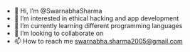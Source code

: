 - 👋 Hi, I’m @SwarnabhaSharma
- 👀 I’m interested in ethical hacking and app development
- 🌱 I’m currently learning different programming languages
- 💞️ I’m looking to collaborate on 
- 📫 How to reach me swarnabha.sharma2005@gmail.com

<!---
SwarnabhaSharma/SwarnabhaSharma is a ✨ special ✨ repository because its `README.md` (this file) appears on your GitHub profile.
You can click the Preview link to take a look at your changes.
--->
